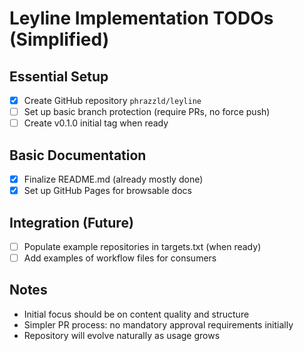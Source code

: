 # Leyline Implementation TODOs (Simplified)

## Essential Setup
- [x] Create GitHub repository `phrazzld/leyline`
- [ ] Set up basic branch protection (require PRs, no force push)
- [ ] Create v0.1.0 initial tag when ready

## Basic Documentation
- [x] Finalize README.md (already mostly done)
- [x] Set up GitHub Pages for browsable docs

## Integration (Future)
- [ ] Populate example repositories in targets.txt (when ready)
- [ ] Add examples of workflow files for consumers

## Notes
* Initial focus should be on content quality and structure
* Simpler PR process: no mandatory approval requirements initially
* Repository will evolve naturally as usage grows
